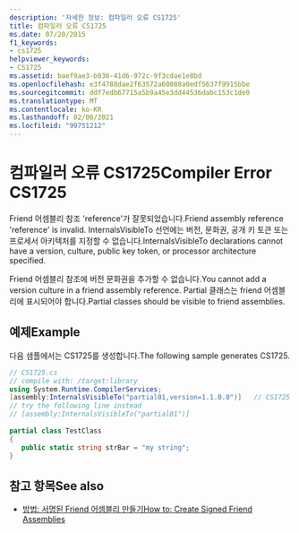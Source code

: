 ```yaml
---
description: '자세한 정보: 컴파일러 오류 CS1725'
title: 컴파일러 오류 CS1725
ms.date: 07/20/2015
f1_keywords:
- cs1725
helpviewer_keywords:
- CS1725
ms.assetid: baef9ae3-b036-41d6-972c-9f3cdae1e8bd
ms.openlocfilehash: e3f4788dae2f63572a60088a0edf5637f9915bbe
ms.sourcegitcommit: ddf7edb67715a5b9a45e3dd44536dabc153c1de0
ms.translationtype: MT
ms.contentlocale: ko-KR
ms.lasthandoff: 02/06/2021
ms.locfileid: "99751212"
---
```

# <a name="compiler-error-cs1725"></a><span data-ttu-id="a4b5b-103">컴파일러 오류 CS1725</span><span class="sxs-lookup"><span data-stu-id="a4b5b-103">Compiler Error CS1725</span></span>

<span data-ttu-id="a4b5b-104">Friend 어셈블리 참조 'reference'가 잘못되었습니다.</span><span class="sxs-lookup"><span data-stu-id="a4b5b-104">Friend assembly reference 'reference' is invalid.</span></span> <span data-ttu-id="a4b5b-105">InternalsVisibleTo 선언에는 버전, 문화권, 공개 키 토큰 또는 프로세서 아키텍처를 지정할 수 없습니다.</span><span class="sxs-lookup"><span data-stu-id="a4b5b-105">InternalsVisibleTo declarations cannot have a version, culture, public key token, or processor architecture specified.</span></span>  
  
 <span data-ttu-id="a4b5b-106">Friend 어셈블리 참조에 버전 문화권을 추가할 수 없습니다.</span><span class="sxs-lookup"><span data-stu-id="a4b5b-106">You cannot add a version culture in a friend assembly reference.</span></span> <span data-ttu-id="a4b5b-107">Partial 클래스는 friend 어셈블리에 표시되어야 합니다.</span><span class="sxs-lookup"><span data-stu-id="a4b5b-107">Partial classes should be visible to friend assemblies.</span></span>  
  
## <a name="example"></a><span data-ttu-id="a4b5b-108">예제</span><span class="sxs-lookup"><span data-stu-id="a4b5b-108">Example</span></span>  

 <span data-ttu-id="a4b5b-109">다음 샘플에서는 CS1725를 생성합니다.</span><span class="sxs-lookup"><span data-stu-id="a4b5b-109">The following sample generates CS1725.</span></span>  
  
```csharp  
// CS1725.cs  
// compile with: /target:library  
using System.Runtime.CompilerServices;  
[assembly:InternalsVisibleTo("partial01,version=1.1.0.0")]   // CS1725  
// try the following line instead  
// [assembly:InternalsVisibleTo("partial01")]  
  
partial class TestClass
{  
   public static string strBar = "my string";  
}  
```  
  
## <a name="see-also"></a><span data-ttu-id="a4b5b-110">참고 항목</span><span class="sxs-lookup"><span data-stu-id="a4b5b-110">See also</span></span>

- [<span data-ttu-id="a4b5b-111">방법: 서명된 Friend 어셈블리 만들기</span><span class="sxs-lookup"><span data-stu-id="a4b5b-111">How to: Create Signed Friend Assemblies</span></span>](../../standard/assembly/create-signed-friend.md)

